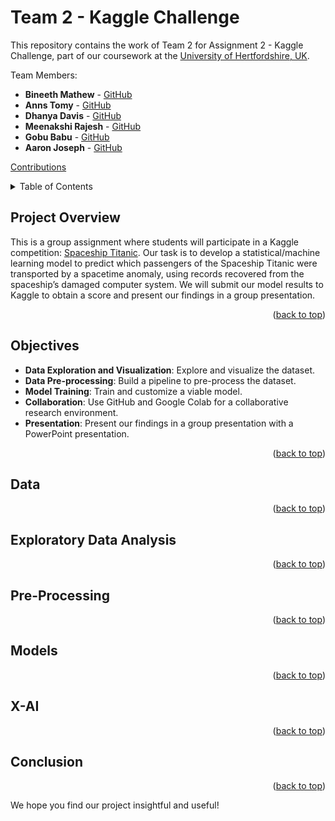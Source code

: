 <a id="readme-top"></a>



# Team 2 - Kaggle Challenge

This repository contains the work of Team 2 for Assignment 2 - Kaggle Challenge, part of our coursework at the [University of Hertfordshire, UK](https://www.herts.ac.uk/).

Team Members:

- **Bineeth Mathew** - [GitHub](https://github.com/Bineethmathew)
- **Anns Tomy** - [GitHub](https://github.com/AnnsTomy)
- **Dhanya Davis** - [GitHub](https://github.com/dhanyadavis1999)
- **Meenakshi Rajesh** - [GitHub](https://github.com/Meenakshi-Rajesh)
- **Gobu Babu** - [GitHub](https://github.com/gobucbabu)
- **Aaron Joseph** - [GitHub](https://github.com/aaronmj7)

[Contributions](https://github.com/7PAM2015-0509-2023-Group-G/Kaggle-challenge-team-2/graphs/contributors)



<!-- TABLE OF CONTENTS -->
<details>
  <summary>Table of Contents</summary>
  <ol>
    <li>
      <a href="#project-overview">Project Overview</a>
    </li>
    <li>
      <a href="#objectives">Objectives</a>
    </li>
    <li>
      <a href="#data">Data</a>
    </li>
    <li>
      <a href="#exploratory-data-analysis">Exploratory Data Analysis</a>
    </li>
    <li>
      <a href="#pre-processing">Pre-Processing</a>
    </li>
    <li>
      <a href="#models">Models</a>
    </li>
    <li>
      <a href="#x-ai">X-AI</a>
    </li>
    <li>
      <a href="#conclusion">Conclusion</a>
    </li>
  </ol>
</details>



## Project Overview

This is a group assignment where students will participate in a Kaggle competition: [Spaceship Titanic](https://www.kaggle.com/competitions/spaceship-titanic). Our task is to develop a statistical/machine learning model to predict which passengers of the Spaceship Titanic were transported by a spacetime anomaly, using records recovered from the spaceship’s damaged computer system. We will submit our model results to Kaggle to obtain a score and present our findings in a group presentation.

<p align="right">(<a href="#readme-top">back to top</a>)</p>



## Objectives

- **Data Exploration and Visualization**: Explore and visualize the dataset.
- **Data Pre-processing**: Build a pipeline to pre-process the dataset.
- **Model Training**: Train and customize a viable model.
- **Collaboration**: Use GitHub and Google Colab for a collaborative research environment.
- **Presentation**: Present our findings in a group presentation with a PowerPoint presentation.

<p align="right">(<a href="#readme-top">back to top</a>)</p>



## Data
<!-- content -->

<p align="right">(<a href="#readme-top">back to top</a>)</p>



## Exploratory Data Analysis
<!-- content -->

<p align="right">(<a href="#readme-top">back to top</a>)</p>



## Pre-Processing
<!-- content -->

<p align="right">(<a href="#readme-top">back to top</a>)</p>



## Models
<!-- content -->

<p align="right">(<a href="#readme-top">back to top</a>)</p>



## X-AI
<!-- content -->

<p align="right">(<a href="#readme-top">back to top</a>)</p>



## Conclusion
<!-- content -->

<p align="right">(<a href="#readme-top">back to top</a>)</p>



We hope you find our project insightful and useful!
